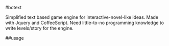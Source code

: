 #botext

Simplified text based game engine for interactive-novel-like ideas. Made with Jquery and CoffeeScript. Need little-to-no programming knowledge to write levels/story for the engine.

##usage
###
